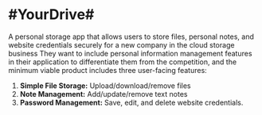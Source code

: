 #YourDrive#
==========
A personal storage app that allows users to store files, personal notes, and website credentials securely for a new company in the cloud storage business They want to include personal information management features in their application to differentiate them from the competition, and the minimum viable product includes three user-facing features:

1. **Simple File Storage:** Upload/download/remove files
2. **Note Management:** Add/update/remove text notes
3. **Password Management:** Save, edit, and delete website credentials.  

